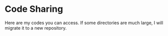 # Code Sharing

Here are my codes you can access. If some directories are much large, I will migrate it to a new repository.
